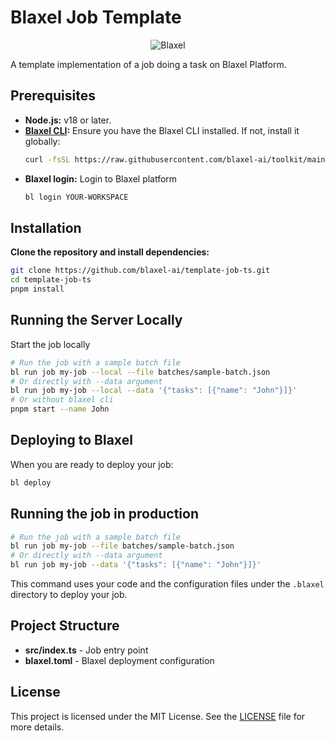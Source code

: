 # Blaxel Job Template

<p align="center">
  <img src="https://blaxel.ai/logo.png" alt="Blaxel"/>
</p>

A template implementation of a job doing a task on Blaxel Platform.


## Prerequisites

- **Node.js:** v18 or later.
- **[Blaxel CLI](https://docs.blaxel.ai/Get-started):** Ensure you have the Blaxel CLI installed. If not, install it globally:
  ```bash
  curl -fsSL https://raw.githubusercontent.com/blaxel-ai/toolkit/main/install.sh | BINDIR=$HOME/.local/bin sh
  ```
- **Blaxel login:** Login to Blaxel platform
  ```bash
  bl login YOUR-WORKSPACE
  ```

## Installation

**Clone the repository and install dependencies:**

```bash
git clone https://github.com/blaxel-ai/template-job-ts.git
cd template-job-ts
pnpm install
```

## Running the Server Locally

Start the job locally

```bash
# Run the job with a sample batch file
bl run job my-job --local --file batches/sample-batch.json
# Or directly with --data argument
bl run job my-job --local --data '{"tasks": [{"name": "John"}]}'
# Or without blaxel cli
pnpm start --name John
```

## Deploying to Blaxel

When you are ready to deploy your job:

```bash
bl deploy
```

## Running the job in production

```bash
# Run the job with a sample batch file
bl run job my-job --file batches/sample-batch.json
# Or directly with --data argument
bl run job my-job --data '{"tasks": [{"name": "John"}]}'
```

This command uses your code and the configuration files under the `.blaxel` directory to deploy your job.

## Project Structure

- **src/index.ts** - Job entry point
- **blaxel.toml** - Blaxel deployment configuration

## License

This project is licensed under the MIT License. See the [LICENSE](LICENSE) file for more details.
